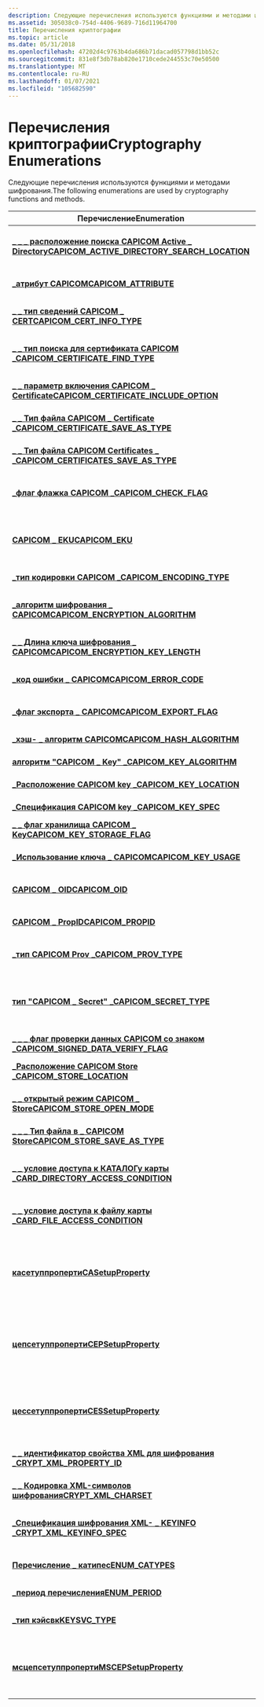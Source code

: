 ```yaml
---
description: Следующие перечисления используются функциями и методами шифрования.
ms.assetid: 305038c0-754d-4406-9689-716d11964700
title: Перечисления криптографии
ms.topic: article
ms.date: 05/31/2018
ms.openlocfilehash: 47202d4c9763b4da686b71dacad057798d1bb52c
ms.sourcegitcommit: 831e8f3db78ab820e1710cede244553c70e50500
ms.translationtype: MT
ms.contentlocale: ru-RU
ms.lasthandoff: 01/07/2021
ms.locfileid: "105682590"
---
```

# <a name="cryptography-enumerations"></a><span data-ttu-id="6ea3c-103">Перечисления криптографии</span><span class="sxs-lookup"><span data-stu-id="6ea3c-103">Cryptography Enumerations</span></span>

<span data-ttu-id="6ea3c-104">Следующие перечисления используются функциями и методами шифрования.</span><span class="sxs-lookup"><span data-stu-id="6ea3c-104">The following enumerations are used by cryptography functions and methods.</span></span>



| <span data-ttu-id="6ea3c-105">Перечисление</span><span class="sxs-lookup"><span data-stu-id="6ea3c-105">Enumeration</span></span>                                                                                      | <span data-ttu-id="6ea3c-106">Описание</span><span class="sxs-lookup"><span data-stu-id="6ea3c-106">Description</span></span>                                                                                                                                                                                                                                                                                     |
|--------------------------------------------------------------------------------------------------|-------------------------------------------------------------------------------------------------------------------------------------------------------------------------------------------------------------------------------------------------------------------------------------------------|
| [<span data-ttu-id="6ea3c-107">**\_ \_ \_ расположение поиска CAPICOM Active \_ Directory**</span><span class="sxs-lookup"><span data-stu-id="6ea3c-107">**CAPICOM\_ACTIVE\_DIRECTORY\_SEARCH\_LOCATION**</span></span>](capicom-active-directory-search-location.md) | <span data-ttu-id="6ea3c-108">Указывает расположение для поиска Active Directory [*хранилище сертификатов*](../secgloss/c-gly.md).</span><span class="sxs-lookup"><span data-stu-id="6ea3c-108">Indicates the location to be searched for an Active Directory [*certificate store*](../secgloss/c-gly.md).</span></span>                                                                                                                            |
| [<span data-ttu-id="6ea3c-109">**\_атрибут CAPICOM**</span><span class="sxs-lookup"><span data-stu-id="6ea3c-109">**CAPICOM\_ATTRIBUTE**</span></span>](capicom-attribute.md)                                                  | <span data-ttu-id="6ea3c-110">Определяет тип атрибута, связанного с [*сигнатурой*](../secgloss/d-gly.md).</span><span class="sxs-lookup"><span data-stu-id="6ea3c-110">Defines the kind of attribute associated with a [*signature*](../secgloss/d-gly.md).</span></span>                                                                                                                                                  |
| [<span data-ttu-id="6ea3c-111">**\_ \_ тип сведений CAPICOM \_ CERT**</span><span class="sxs-lookup"><span data-stu-id="6ea3c-111">**CAPICOM\_CERT\_INFO\_TYPE**</span></span>](capicom-cert-info-type.md)                                      | <span data-ttu-id="6ea3c-112">Определяет, какие сведения должны быть запрошены из сертификата.</span><span class="sxs-lookup"><span data-stu-id="6ea3c-112">Defines what information is to be queried from a certificate.</span></span>                                                                                                                                                                                                                                   |
| [<span data-ttu-id="6ea3c-113">**\_ \_ тип поиска для сертификата CAPICOM \_**</span><span class="sxs-lookup"><span data-stu-id="6ea3c-113">**CAPICOM\_CERTIFICATE\_FIND\_TYPE**</span></span>](capicom-certificate-find-type.md)                        | <span data-ttu-id="6ea3c-114">Определяет тип условий поиска, используемый для поиска конкретных сертификатов.</span><span class="sxs-lookup"><span data-stu-id="6ea3c-114">Defines the type of search criteria used to find specific certificates.</span></span>                                                                                                                                                                                                                         |
| [<span data-ttu-id="6ea3c-115">**\_ \_ параметр включения CAPICOM \_ Certificate**</span><span class="sxs-lookup"><span data-stu-id="6ea3c-115">**CAPICOM\_CERTIFICATE\_INCLUDE\_OPTION**</span></span>](capicom-certificate-include-option.md)              | <span data-ttu-id="6ea3c-116">Определяет, какие сертификаты в цепочке сохраняются.</span><span class="sxs-lookup"><span data-stu-id="6ea3c-116">Defines which certificates in a chain are saved.</span></span>                                                                                                                                                                                                                                                |
| [<span data-ttu-id="6ea3c-117">**\_ \_ Тип файла CAPICOM \_ Certificate \_**</span><span class="sxs-lookup"><span data-stu-id="6ea3c-117">**CAPICOM\_CERTIFICATE\_SAVE\_AS\_TYPE**</span></span>](capicom-certificate-save-as-type.md)                 | <span data-ttu-id="6ea3c-118">Определяет формат файла, содержащего сведения о сертификате.</span><span class="sxs-lookup"><span data-stu-id="6ea3c-118">Defines the format of a file that contains certificate information.</span></span>                                                                                                                                                                                                                             |
| [<span data-ttu-id="6ea3c-119">**\_ \_ Тип файла CAPICOM Certificates \_ \_**</span><span class="sxs-lookup"><span data-stu-id="6ea3c-119">**CAPICOM\_CERTIFICATES\_SAVE\_AS\_TYPE**</span></span>](capicom-certificates-save-as-type.md)               | <span data-ttu-id="6ea3c-120">Определяет формат файла, содержащего сведения о сертификатах.</span><span class="sxs-lookup"><span data-stu-id="6ea3c-120">Defines the format of a file that contains certificates information.</span></span>                                                                                                                                                                                                                            |
| [<span data-ttu-id="6ea3c-121">**\_флаг флажка CAPICOM \_**</span><span class="sxs-lookup"><span data-stu-id="6ea3c-121">**CAPICOM\_CHECK\_FLAG**</span></span>](capicom-check-flag.md)                                               | <span data-ttu-id="6ea3c-122">Определяет условия, для которых должна быть проверена цепочка сертификатов.</span><span class="sxs-lookup"><span data-stu-id="6ea3c-122">Defines the conditions for which a certificate chain is to be checked.</span></span>                                                                                                                                                                                                                          |
| [<span data-ttu-id="6ea3c-123">**CAPICOM \_ EKU**</span><span class="sxs-lookup"><span data-stu-id="6ea3c-123">**CAPICOM\_EKU**</span></span>](capicom-eku.md)                                                              | <span data-ttu-id="6ea3c-124">Определяет имена расширенного использования ключа в зависимости от того, где их можно использовать.</span><span class="sxs-lookup"><span data-stu-id="6ea3c-124">Defines the extended key usage names based on where they can be used.</span></span>                                                                                                                                                                                                                           |
| [<span data-ttu-id="6ea3c-125">**\_тип кодировки CAPICOM \_**</span><span class="sxs-lookup"><span data-stu-id="6ea3c-125">**CAPICOM\_ENCODING\_TYPE**</span></span>](capicom-encoding-type.md)                                         | <span data-ttu-id="6ea3c-126">Указывает используемый тип кодировки.</span><span class="sxs-lookup"><span data-stu-id="6ea3c-126">Indicates the encoding type used.</span></span>                                                                                                                                                                                                                                                               |
| [<span data-ttu-id="6ea3c-127">**\_алгоритм шифрования \_ CAPICOM**</span><span class="sxs-lookup"><span data-stu-id="6ea3c-127">**CAPICOM\_ENCRYPTION\_ALGORITHM**</span></span>](capicom-encryption-algorithm.md)                           | <span data-ttu-id="6ea3c-128">Определяет алгоритмы, используемые при шифровании и расшифровке.</span><span class="sxs-lookup"><span data-stu-id="6ea3c-128">Defines the algorithms to be used in encryption and decryption.</span></span>                                                                                                                                                                                                                                 |
| [<span data-ttu-id="6ea3c-129">**\_ \_ Длина ключа шифрования \_ CAPICOM**</span><span class="sxs-lookup"><span data-stu-id="6ea3c-129">**CAPICOM\_ENCRYPTION\_KEY\_LENGTH**</span></span>](capicom-encryption-key-length.md)                        | <span data-ttu-id="6ea3c-130">Определяет [*длину ключа*](../secgloss/k-gly.md) , используемую при шифровании.</span><span class="sxs-lookup"><span data-stu-id="6ea3c-130">Defines the [*key length*](../secgloss/k-gly.md) to be used in encryption.</span></span>                                                                                                                                                                          |
| [<span data-ttu-id="6ea3c-131">**\_код ошибки \_ CAPICOM**</span><span class="sxs-lookup"><span data-stu-id="6ea3c-131">**CAPICOM\_ERROR\_CODE**</span></span>](capicom-error-code.md)                                               | <span data-ttu-id="6ea3c-132">Определяет коды ошибок, возвращаемые CAPICOM.</span><span class="sxs-lookup"><span data-stu-id="6ea3c-132">Defines error codes that are returned by CAPICOM.</span></span>                                                                                                                                                                                                                                               |
| [<span data-ttu-id="6ea3c-133">**\_флаг экспорта \_ CAPICOM**</span><span class="sxs-lookup"><span data-stu-id="6ea3c-133">**CAPICOM\_EXPORT\_FLAG**</span></span>](capicom-export-flag.md)                                             | <span data-ttu-id="6ea3c-134">Определяет, пропускаются ли ошибки экспорта закрытого ключа.</span><span class="sxs-lookup"><span data-stu-id="6ea3c-134">Defines if any private key export errors are ignored.</span></span>                                                                                                                                                                                                                                           |
| [<span data-ttu-id="6ea3c-135">**\_хэш- \_ алгоритм CAPICOM**</span><span class="sxs-lookup"><span data-stu-id="6ea3c-135">**CAPICOM\_HASH\_ALGORITHM**</span></span>](capicom-hash-algorithm.md)                                       | <span data-ttu-id="6ea3c-136">Определяет хэш-алгоритм.</span><span class="sxs-lookup"><span data-stu-id="6ea3c-136">Defines a hash algorithm.</span></span>                                                                                                                                                                                                                                                                       |
| [<span data-ttu-id="6ea3c-137">**алгоритм "CAPICOM \_ Key" \_**</span><span class="sxs-lookup"><span data-stu-id="6ea3c-137">**CAPICOM\_KEY\_ALGORITHM**</span></span>](capicom-key-algorithm.md)                                         | <span data-ttu-id="6ea3c-138">Определяет алгоритмы ключей.</span><span class="sxs-lookup"><span data-stu-id="6ea3c-138">Defines key algorithms.</span></span>                                                                                                                                                                                                                                                                         |
| [<span data-ttu-id="6ea3c-139">**\_Расположение CAPICOM key \_**</span><span class="sxs-lookup"><span data-stu-id="6ea3c-139">**CAPICOM\_KEY\_LOCATION**</span></span>](capicom-key-location.md)                                           | <span data-ttu-id="6ea3c-140">Определяет типы расположения ключей.</span><span class="sxs-lookup"><span data-stu-id="6ea3c-140">Defines key location types.</span></span>                                                                                                                                                                                                                                                                     |
| [<span data-ttu-id="6ea3c-141">**\_Спецификация CAPICOM key \_**</span><span class="sxs-lookup"><span data-stu-id="6ea3c-141">**CAPICOM\_KEY\_SPEC**</span></span>](capicom-key-spec.md)                                                   | <span data-ttu-id="6ea3c-142">Определяет ключевые спецификации.</span><span class="sxs-lookup"><span data-stu-id="6ea3c-142">Defines key specifications.</span></span>                                                                                                                                                                                                                                                                     |
| [<span data-ttu-id="6ea3c-143">**\_ \_ флаг хранилища CAPICOM \_ Key**</span><span class="sxs-lookup"><span data-stu-id="6ea3c-143">**CAPICOM\_KEY\_STORAGE\_FLAG**</span></span>](capicom-key-storage-flag.md)                                  | <span data-ttu-id="6ea3c-144">Определяет флаги хранилища ключей.</span><span class="sxs-lookup"><span data-stu-id="6ea3c-144">Defines key storage flags.</span></span>                                                                                                                                                                                                                                                                      |
| [<span data-ttu-id="6ea3c-145">**\_Использование ключа \_ CAPICOM**</span><span class="sxs-lookup"><span data-stu-id="6ea3c-145">**CAPICOM\_KEY\_USAGE**</span></span>](capicom-key-usage.md)                                                 | <span data-ttu-id="6ea3c-146">Определяет способы использования ключа.</span><span class="sxs-lookup"><span data-stu-id="6ea3c-146">Defines the ways in which a key can be used.</span></span>                                                                                                                                                                                                                                                    |
| [<span data-ttu-id="6ea3c-147">**CAPICOM \_ OID**</span><span class="sxs-lookup"><span data-stu-id="6ea3c-147">**CAPICOM\_OID**</span></span>](capicom-oid.md)                                                              | <span data-ttu-id="6ea3c-148">Предоставляет имена для идентификаторов объектов CAPICOM.</span><span class="sxs-lookup"><span data-stu-id="6ea3c-148">Provides the names for CAPICOM object identifiers.</span></span>                                                                                                                                                                                                                                              |
| [<span data-ttu-id="6ea3c-149">**CAPICOM \_ PropID**</span><span class="sxs-lookup"><span data-stu-id="6ea3c-149">**CAPICOM\_PROPID**</span></span>](capicom-propid.md)                                                        | <span data-ttu-id="6ea3c-150">Определяет идентификаторы свойств CAPICOM.</span><span class="sxs-lookup"><span data-stu-id="6ea3c-150">Defines the CAPICOM property identifiers.</span></span>                                                                                                                                                                                                                                                       |
| [<span data-ttu-id="6ea3c-151">**\_тип CAPICOM Prov \_**</span><span class="sxs-lookup"><span data-stu-id="6ea3c-151">**CAPICOM\_PROV\_TYPE**</span></span>](capicom-prov-type.md)                                                 | <span data-ttu-id="6ea3c-152">Указывает тип [*поставщика служб шифрования*](../secgloss/c-gly.md).</span><span class="sxs-lookup"><span data-stu-id="6ea3c-152">Specifies the type of [*cryptographic service provider*](../secgloss/c-gly.md).</span></span>                                                                                                                             |
| [<span data-ttu-id="6ea3c-153">**тип "CAPICOM \_ Secret" \_**</span><span class="sxs-lookup"><span data-stu-id="6ea3c-153">**CAPICOM\_SECRET\_TYPE**</span></span>](capicom-secret-type.md)                                             | <span data-ttu-id="6ea3c-154">Указывает тип секрета, используемый для получения ключа, используемого для шифрования или расшифровки данных.</span><span class="sxs-lookup"><span data-stu-id="6ea3c-154">Indicates the kind of secret used to derive a key to be used for encryption or decryption of data.</span></span>                                                                                                                                                                                              |
| [<span data-ttu-id="6ea3c-155">**\_ \_ \_ флаг проверки данных CAPICOM со знаком \_**</span><span class="sxs-lookup"><span data-stu-id="6ea3c-155">**CAPICOM\_SIGNED\_DATA\_VERIFY\_FLAG**</span></span>](capicom-signed-data-verify-flag.md)                   | <span data-ttu-id="6ea3c-156">Указывает используемый тип кодировки.</span><span class="sxs-lookup"><span data-stu-id="6ea3c-156">Indicates the encoding type used.</span></span>                                                                                                                                                                                                                                                               |
| [<span data-ttu-id="6ea3c-157">**\_Расположение CAPICOM Store \_**</span><span class="sxs-lookup"><span data-stu-id="6ea3c-157">**CAPICOM\_STORE\_LOCATION**</span></span>](capicom-store-location.md)                                       | <span data-ttu-id="6ea3c-158">Указывает расположение [*хранилища сертификатов*](../secgloss/c-gly.md).</span><span class="sxs-lookup"><span data-stu-id="6ea3c-158">Indicates the location of a [*certificate store*](../secgloss/c-gly.md).</span></span>                                                                                                                                                              |
| [<span data-ttu-id="6ea3c-159">**\_ \_ открытый режим CAPICOM \_ Store**</span><span class="sxs-lookup"><span data-stu-id="6ea3c-159">**CAPICOM\_STORE\_OPEN\_MODE**</span></span>](capicom-store-open-mode.md)                                    | <span data-ttu-id="6ea3c-160">Указывает способ открытия хранилища сертификатов.</span><span class="sxs-lookup"><span data-stu-id="6ea3c-160">Indicates how a certificate store is to be opened.</span></span>                                                                                                                                                                                                                                              |
| [<span data-ttu-id="6ea3c-161">**\_ \_ \_ Тип файла в \_ CAPICOM Store**</span><span class="sxs-lookup"><span data-stu-id="6ea3c-161">**CAPICOM\_STORE\_SAVE\_AS\_TYPE**</span></span>](capicom-store-save-as-type.md)                             | <span data-ttu-id="6ea3c-162">Указывает кодировку хранилища сертификатов.</span><span class="sxs-lookup"><span data-stu-id="6ea3c-162">Indicates the encoding of a certificate store.</span></span>                                                                                                                                                                                                                                                  |
| [<span data-ttu-id="6ea3c-163">**\_ \_ условие доступа к КАТАЛОГу карты \_**</span><span class="sxs-lookup"><span data-stu-id="6ea3c-163">**CARD\_DIRECTORY\_ACCESS\_CONDITION**</span></span>](card-directory-access-condition.md)                    | <span data-ttu-id="6ea3c-164">Указывает разрешения на управление доступом для каталога на [*смарт-карте*](../secgloss/s-gly.md).</span><span class="sxs-lookup"><span data-stu-id="6ea3c-164">Specifies access control permissions for a directory on a [*smart card*](../secgloss/s-gly.md).</span></span>                                                                                                                                                     |
| [<span data-ttu-id="6ea3c-165">**\_ \_ условие доступа к файлу карты \_**</span><span class="sxs-lookup"><span data-stu-id="6ea3c-165">**CARD\_FILE\_ACCESS\_CONDITION**</span></span>](card-file-access-condition.md)                              | <span data-ttu-id="6ea3c-166">Указывает разрешения на управление доступом для файла на смарт-карте.</span><span class="sxs-lookup"><span data-stu-id="6ea3c-166">Specifies access control permissions for a file on a smart card.</span></span>                                                                                                                                                                                                                                |
| [<span data-ttu-id="6ea3c-167">**касетуппроперти**</span><span class="sxs-lookup"><span data-stu-id="6ea3c-167">**CASetupProperty**</span></span>](/windows/win32/api/casetup/ne-casetup-casetupproperty)                                         | <span data-ttu-id="6ea3c-168">Указывает тип свойства для установки и настройки роли [*центра сертификации*](../secgloss/c-gly.md) (ЦС) при использовании интерфейса [**ицертсрвсетуп**](/windows/desktop/api/Casetup/nn-casetup-icertsrvsetup) .</span><span class="sxs-lookup"><span data-stu-id="6ea3c-168">Specifies a property type for setup and configuration of a [*certification authority*](../secgloss/c-gly.md) (CA) role when using the [**ICertSrvSetup**](/windows/desktop/api/Casetup/nn-casetup-icertsrvsetup) interface.</span></span>                                   |
| [<span data-ttu-id="6ea3c-169">**цепсетуппроперти**</span><span class="sxs-lookup"><span data-stu-id="6ea3c-169">**CEPSetupProperty**</span></span>](/windows/win32/api/casetup/ne-casetup-cepsetupproperty)                                                     | <span data-ttu-id="6ea3c-170">Указывает тип свойства, который может быть установлен или получен из интерфейса [**ицертификатинроллментполицисерверсетуп**](/windows/desktop/api/Casetup/nn-casetup-icertificateenrollmentpolicyserversetup) .</span><span class="sxs-lookup"><span data-stu-id="6ea3c-170">Specifies a property type that can be set on or retrieved from an [**ICertificateEnrollmentPolicyServerSetup**](/windows/desktop/api/Casetup/nn-casetup-icertificateenrollmentpolicyserversetup) interface.</span></span>                                                                                                                         |
| [<span data-ttu-id="6ea3c-171">**цессетуппроперти**</span><span class="sxs-lookup"><span data-stu-id="6ea3c-171">**CESSetupProperty**</span></span>](/windows/win32/api/casetup/ne-casetup-cessetupproperty)                                                     | <span data-ttu-id="6ea3c-172">Указывает тип свойства, который может быть установлен или получен из интерфейса [**ицертификатинроллментсерверсетуп**](/windows/desktop/api/Casetup/nn-casetup-icertificateenrollmentserversetup) .</span><span class="sxs-lookup"><span data-stu-id="6ea3c-172">Specifies a property type that can be set on or retrieved from an [**ICertificateEnrollmentServerSetup**](/windows/desktop/api/Casetup/nn-casetup-icertificateenrollmentserversetup) interface.</span></span>                                                                                                                                     |
| [<span data-ttu-id="6ea3c-173">**\_ \_ идентификатор свойства XML для шифрования \_**</span><span class="sxs-lookup"><span data-stu-id="6ea3c-173">**CRYPT\_XML\_PROPERTY\_ID**</span></span>](/windows/desktop/api/Cryptxml/ne-cryptxml-crypt_xml_property_id)                                        | <span data-ttu-id="6ea3c-174">Указывает тип и использование свойства XML.</span><span class="sxs-lookup"><span data-stu-id="6ea3c-174">Specifies the type and usage of the XML property.</span></span>                                                                                                                                                                                                                                               |
| [<span data-ttu-id="6ea3c-175">**\_ \_ Кодировка XML-символов шифрования**</span><span class="sxs-lookup"><span data-stu-id="6ea3c-175">**CRYPT\_XML\_CHARSET**</span></span>](/windows/desktop/api/Cryptxml/ne-cryptxml-crypt_xml_charset)                                                 | <span data-ttu-id="6ea3c-176">Используется для указания кодировки, используемой в XML.</span><span class="sxs-lookup"><span data-stu-id="6ea3c-176">Used to specify the character set used in the XML.</span></span>                                                                                                                                                                                                                                              |
| [<span data-ttu-id="6ea3c-177">**\_Спецификация шифрования XML- \_ KEYINFO \_**</span><span class="sxs-lookup"><span data-stu-id="6ea3c-177">**CRYPT\_XML\_KEYINFO\_SPEC**</span></span>](/windows/desktop/api/Cryptxml/ne-cryptxml-crypt_xml_keyinfo_spec)                                      | <span data-ttu-id="6ea3c-178">Задает значения для параметра *двкэйинфоспек* в функции [**криптксмлсигн**](/windows/desktop/api/Cryptxml/nf-cryptxml-cryptxmlsign) .</span><span class="sxs-lookup"><span data-stu-id="6ea3c-178">Specifies values for the *dwKeyInfoSpec* parameter in the [**CryptXmlSign**](/windows/desktop/api/Cryptxml/nf-cryptxml-cryptxmlsign) function.</span></span>                                                                                                                                                                                        |
| [<span data-ttu-id="6ea3c-179">**Перечисление \_ катипес**</span><span class="sxs-lookup"><span data-stu-id="6ea3c-179">**ENUM\_CATYPES**</span></span>](/windows/desktop/api/Certsrv/ne-certsrv-enum_catypes)                                                            | <span data-ttu-id="6ea3c-180">Указывает тип [*центра сертификации*](../secgloss/c-gly.md) (ЦС).</span><span class="sxs-lookup"><span data-stu-id="6ea3c-180">Specifies a [*certification authority*](../secgloss/c-gly.md) (CA) type.</span></span>                                                                                                                                                  |
| [<span data-ttu-id="6ea3c-181">**\_период перечисления**</span><span class="sxs-lookup"><span data-stu-id="6ea3c-181">**ENUM\_PERIOD**</span></span>](/windows/desktop/api/celib/ne-celib-enum_period)                                                              | <span data-ttu-id="6ea3c-182">Указывает единицы временного интервала.</span><span class="sxs-lookup"><span data-stu-id="6ea3c-182">Specifies the units of a time span.</span></span>                                                                                                                                                                                                                                                             |
| [<span data-ttu-id="6ea3c-183">**\_тип кэйсвк**</span><span class="sxs-lookup"><span data-stu-id="6ea3c-183">**KEYSVC\_TYPE**</span></span>](keysvc-type.md)                                                              | <span data-ttu-id="6ea3c-184">Указывает, применяется ли ключ к компьютеру или службе.</span><span class="sxs-lookup"><span data-stu-id="6ea3c-184">Indicates whether a key applies to a computer or a service.</span></span>                                                                                                                                                                                                                                     |
| [<span data-ttu-id="6ea3c-185">**мсцепсетуппроперти**</span><span class="sxs-lookup"><span data-stu-id="6ea3c-185">**MSCEPSetupProperty**</span></span>](/windows/win32/api/casetup/ne-casetup-mscepsetupproperty)                                                 | <span data-ttu-id="6ea3c-186">Указывает тип свойства для установки и настройки роли Microsoft [*SCEP*](../secgloss/s-gly.md) (SCEP) с помощью [**имсцепсетуп**](/windows/desktop/api/Casetup/nn-casetup-imscepsetup).</span><span class="sxs-lookup"><span data-stu-id="6ea3c-186">Specifies a property type for setup and configuration of a Microsoft [*Simple Certificate Enrollment Protocol*](../secgloss/s-gly.md) (SCEP) role using [**IMSCEPSetup**](/windows/desktop/api/Casetup/nn-casetup-imscepsetup).</span></span> |



 

 

 
